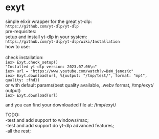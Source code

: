 # exyt
simple elixir wrapper for the great yt-dlp:\
`https://github.com/yt-dlp/yt-dlp`
\
pre-requisites:\
setup and install yt-dlp in your system:\
`https://github.com/yt-dlp/yt-dlp/wiki/Installation`
\
how to use:\
\
check installation:\
`iex> Exyt.check_setup()`<br>
`"Installed yt-dlp version: 2023.07.06\n"`
\
 `iex> url = "https://www.youtube.com/watch?v=BaW_jenozKc" `<br>
 `iex> Exyt.download(url, %{output: "/tmp/test/", format: "mp4", quality: :fhd})`<br>
 or with default params(best quality available, .webv format, /tmp/exyt/ output)<br>
 `iex> Exyt.download(url)` 
 <br>

 and you can find your downloaded file at: /tmp/exyt/


 TODO:<br>
 -test and add support to windows/mac;<br>
 -test and add support do yt-dlp advanced features;<br>
 -all the rest;<br>
 

